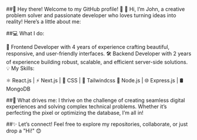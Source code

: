##🌟 Hey there! Welcome to my GitHub profile! 🌟
👋 Hi, I’m John, a creative problem solver and passionate developer who loves turning ideas into reality! Here’s a little about me:

##💻 What I do:

🎨 Frontend Developer with 4 years of experience crafting beautiful, responsive, and user-friendly interfaces.
🛠️ Backend Developer with 2 years of experience building robust, scalable, and efficient server-side solutions.
💡 My Skills:

⚛️ React.js | ⚡ Next.js | 🎨 CSS | 💅 Tailwindcss
🐍 Node.js | 🌐 Express.js | 🛢️ MongoDB

##🚀 What drives me:
I thrive on the challenge of creating seamless digital experiences and solving complex technical problems. Whether it’s perfecting the pixel or optimizing the database, I’m all in!

##✨ Let’s connect!
Feel free to explore my repositories, collaborate, or just drop a "Hi!" 😊 
